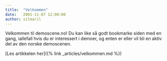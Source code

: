 ```yaml
---
title:  "Velkommen"
date:   2001-11-07 12:00:00
author: silmaril
---
```

Velkommen til demoscene.no! Du kan like så godt bookmarke siden med en
gang, iallefall hvis du er interessert i demoer, og enten er eller vil
bli en aktiv del av den norske demoscenen.

[Les artikkelen her]({% link _articles/velkommen.md %})

